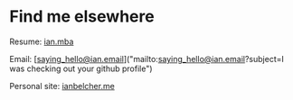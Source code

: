 # Find me elsewhere

Resume: [ian.mba](https://ian.mba)

Email: [saying_hello@ian.email]("mailto:saying_hello@ian.email?subject=I was checking out your github profile")

Personal site: [ianbelcher.me](https://ianbelcher.me)
